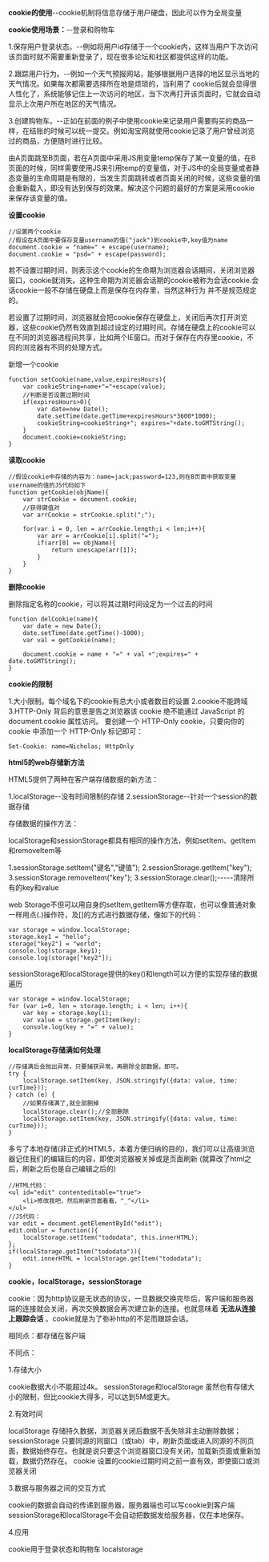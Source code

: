 **cookie的使用**--cookie机制将信息存储于用户硬盘，因此可以作为全局变量

**cookie使用场景：**--登录和购物车

1.保存用户登录状态。--例如将用户id存储于一个cookie内，这样当用户下次访问该页面时就不需要重新登录了，现在很多论坛和社区都提供这样的功能。

2.跟踪用户行为。--例如一个天气预报网站，能够根据用户选择的地区显示当地的天气情况。如果每次都需要选择所在地是烦琐的，当利用了 cookie后就会显得很人性化了，系统能够记住上一次访问的地区，当下次再打开该页面时，它就会自动显示上次用户所在地区的天气情况。

3.创建购物车。--正如在前面的例子中使用cookie来记录用户需要购买的商品一样，在结账的时候可以统一提交。例如淘宝网就使用cookie记录了用户曾经浏览过的商品，方便随时进行比较。

由A页面跳至B页面，若在A页面中采用JS用变量temp保存了某一变量的值，在B页面的时候，同样需要使用JS来引用temp的变量值，对于JS中的全局变量或者静态变量的生命周期是有限的，当发生页面跳转或者页面关闭的时候，这些变量的值会重新载入，即没有达到保存的效果。解决这个问题的最好的方案是采用cookie来保存该变量的值。

**设置cookie**

```
//设置两个cookie
//假设在A页面中要保存变量username的值("jack")到cookie中,key值为name
document.cookie = "name=" + escape(username);
document.cookie = "psd=" + escape(password);
```

若不设置过期时间，则表示这个cookie的生命期为浏览器会话期间，关闭浏览器窗口，cookie就消失。这种生命期为浏览器会话期的cookie被称为会话cookie.会话cookie一般不存储在硬盘上而是保存在内存里，当然这种行为 并不是规范规定的。

若设置了过期时间，浏览器就会把cookie保存在硬盘上，关闭后再次打开浏览器，这些cookie仍然有效直到超过设定的过期时间。存储在硬盘上的cookie可以在不同的浏览器进程间共享，比如两个IE窗口。而对于保存在内存里cookie，不同的浏览器有不同的处理方式。

新增一个cookie
```
function setCookie(name,value,expiresHours){
    var cookieString=name+"="+escape(value);
    //判断是否设置过期时间
    if(expiresHours>0){
        var date=new Date();
        date.setTime(date.getTime+expiresHours*3600*1000);
        cookieString=cookieString+"; expires="+date.toGMTString();
    }
    document.cookie=cookieString;
}
```

**读取cookie**

```
//假设cookie中存储的内容为：name=jack;password=123,则在B页面中获取变量username的值的JS代码如下
function getCookie(objName){
    var strCookie = document.cookie;
    //获得键值对
    var arrCookie = strCookie.split(";");

    for(var i = 0, len = arrCookie.length;i < len;i++){
        var arr = arrCookie[i].split("=");
        if(arr[0] == objName){
            return unescape(arr[1]);
        }
    }  
}
```

**删除cookie**

删除指定名称的cookie，可以将其过期时间设定为一个过去的时间
```
function delCookie(name){
    var date = new Date();
    date.setTime(date.getTime()-1000);
    var val = getCookie(name);

    document.cookie = name + "=" + val +";expires=" + date.toGMTString();
}
```

**cookie的限制**

1.大小限制。每个域名下的cookie有总大小或者数目的设置
2.cookie不能跨域
3.HTTP-Only 背后的意思是告之浏览器该 cookie 绝不能通过 JavaScript 的 document.cookie 属性访问。
要创建一个 HTTP-Only cookie，只要向你的 cookie 中添加一个 HTTP-Only 标记即可：
```
Set-Cookie: name=Nicholas; HttpOnly
```

**html5的web存储新方法**

HTML5提供了两种在客户端存储数据的新方法：

1.localStorage--没有时间限制的存储
2.sessionStorage--针对一个session的数据存储

存储数据的操作方法：

localStorage和sessionStorage都具有相同的操作方法，例如setItem、getItem和removeItem等

1.sessionStorage.setItem("键名","键值");
2.sessionStorage.getItem("key");
3.sessionStorage.removeItem("key");
3.sessionStorage.clear();-----清除所有的key和value

web Storage不但可以用自身的setItem,getItem等方便存取，也可以像普通对象一样用点(.)操作符，及[]的方式进行数据存储，像如下的代码：

```
var storage = window.localStorage;
storage.key1 = "hello";
storage["key2"] = "world";
console.log(storage.key1);
console.log(storage["key2"]);
```

sessionStorage和localStorage提供的key()和length可以方便的实现存储的数据遍历

```
var storage = window.localStorage;
for (var i=0, len = storage.length; i < len; i++){
    var key = storage.key(i);
    var value = storage.getItem(key);
    console.log(key + "=" + value);
}
```

**localStorage存储满如何处理**

```
//存储满后会抛出异常，只要捕获异常，再删除全部数据，即可。
try {
    localStorage.setItem(key, JSON.stringify({data: value, time: curTime}));
} catch (e) {
    //如果存储满了,就全部删掉
    localStorage.clear();//全部删除
    localStorage.setItem(key, JSON.stringify({data: value, time: curTime}));
}
```

多亏了本地存储(非正式的HTML5，本着方便归纳的目的)，我们可以让高级浏览器记住我们的编辑后的内容，即使浏览器被关掉或是页面刷新
(就算改了html之后，刷新之后也是自己编辑之后的)

```
//HTML代码：
<ul id="edit" contenteditable="true">
    <li>修改我吧，然后刷新页面看看，^_^</li>
</ul>
//JS代码：
var edit = document.getElementById("edit");
edit.onblur = function(){
    localStorage.setItem("tododata", this.innerHTML);
};
if(localStorage.getItem("tododata")){
    edit.innerHTML = localStorage.getItem("tododata");
}
```

**cookie，localStorage，sessionStorage**

cookie：因为http协议是无状态的协议，一旦数据交换完毕后，客户端和服务器端的连接就会关闭，再次交换数据会再次建立新的连接。也就意味着 **无法从连接上跟踪会话** 。cookie就是为了弥补http的不足而跟踪会话。

相同点：都存储在客户端

不同点：

1.存储大小

cookie数据大小不能超过4k。
sessionStorage和localStorage 虽然也有存储大小的限制，但比cookie大得多，可以达到5M或更大。

2.有效时间

localStorage 存储持久数据，浏览器关闭后数据不丢失除非主动删除数据；
sessionStorage 只要同源的同窗口（或tab）中，刷新页面或进入同源的不同页面，数据始终存在。也就是说只要这个浏览器窗口没有关闭，加载新页面或重新加载，数据仍然存在。
cookie 设置的cookie过期时间之前一直有效，即使窗口或浏览器关闭

3.数据与服务器之间的交互方式

cookie的数据会自动的传递到服务器，服务器端也可以写cookie到客户端
sessionStorage和localStorage不会自动把数据发给服务器，仅在本地保存。

4.应用

cookie用于登录状态和购物车
localstorage
